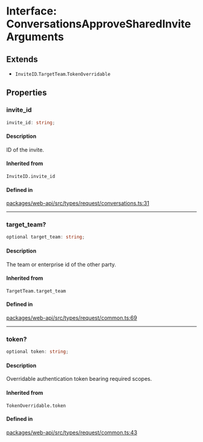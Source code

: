 # Interface: ConversationsApproveSharedInviteArguments

## Extends

- `InviteID`.`TargetTeam`.`TokenOverridable`

## Properties

### invite\_id

```ts
invite_id: string;
```

#### Description

ID of the invite.

#### Inherited from

`InviteID.invite_id`

#### Defined in

[packages/web-api/src/types/request/conversations.ts:31](https://github.com/slackapi/node-slack-sdk/blob/main/packages/web-api/src/types/request/conversations.ts#L31)

***

### target\_team?

```ts
optional target_team: string;
```

#### Description

The team or enterprise id of the other party.

#### Inherited from

`TargetTeam.target_team`

#### Defined in

[packages/web-api/src/types/request/common.ts:69](https://github.com/slackapi/node-slack-sdk/blob/main/packages/web-api/src/types/request/common.ts#L69)

***

### token?

```ts
optional token: string;
```

#### Description

Overridable authentication token bearing required scopes.

#### Inherited from

`TokenOverridable.token`

#### Defined in

[packages/web-api/src/types/request/common.ts:43](https://github.com/slackapi/node-slack-sdk/blob/main/packages/web-api/src/types/request/common.ts#L43)
